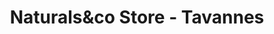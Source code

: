 ---
title: "Naturals&co Store - Tavannes"
url: /tavannes/naturalsundco-store-tavannes/
shop: Kosmetik
---